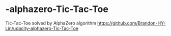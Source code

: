 # -alphazero-Tic-Tac-Toe
Tic-Tac-Toe solved by AlphaZero algorithm https://github.com/Brandon-HY-Lin/udacity-alphazero-Tic-Tac-Toe
